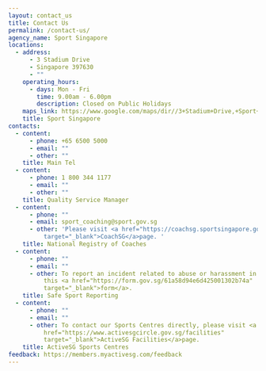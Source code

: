 ```yaml
---
layout: contact_us
title: Contact Us
permalink: /contact-us/
agency_name: Sport Singapore
locations:
  - address:
      - 3 Stadium Drive
      - Singapore 397630
      - ""
    operating_hours:
      - days: Mon - Fri
        time: 9.00am - 6.00pm
        description: Closed on Public Holidays
    maps_link: https://www.google.com/maps/dir//3+Stadium+Drive,+Sport+Singapore,+Singapore+397630/@1.3030835,103.8730855,18z/data=!4m8!4m7!1m0!1m5!1m1!1s0x31da18465f1bf1b1:0x79b332e6e8135c59!2m2!1d103.8751454!2d1.3030835!5m1!1e1
    title: Sport Singapore
contacts:
  - content:
      - phone: +65 6500 5000
      - email: ""
      - other: ""
    title: Main Tel
  - content:
      - phone: 1 800 344 1177
      - email: ""
      - other: ""
    title: Quality Service Manager
  - content:
      - phone: ""
      - email: sport_coaching@sport.gov.sg
      - other: 'Please visit <a href="https://coachsg.sportsingapore.gov.sg/contact"
          target="_blank">CoachSG</a>page. '
    title: National Registry of Coaches
  - content:
      - phone: ""
      - email: ""
      - other: To report an incident related to abuse or harassment in Safe Sport, use
          this <a href="https://form.gov.sg/61a58d94e6d425001302b74a"
          target="_blank">form</a>.
    title: Safe Sport Reporting
  - content:
      - phone: ""
      - email: ""
      - other: To contact our Sports Centres directly, please visit <a
          href="https://www.activesgcircle.gov.sg/facilities"
          target="_blank">ActiveSG Facilities</a>page.
    title: ActiveSG Sports Centres
feedback: https://members.myactivesg.com/feedback
---
```

